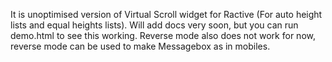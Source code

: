 It is unoptimised version of Virtual Scroll widget for Ractive (For auto height lists and equal heights lists).
Will add docs very soon, but you can run demo.html to see this working.
Reverse mode also does not work for now, reverse mode can be used to make Messagebox as in mobiles.
